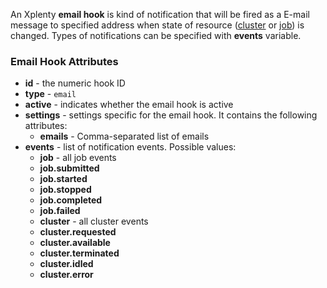 An Xplenty **email hook** is kind of notification that will be fired as a E-mail message to specified address when state of resource ([cluster](https://github.com/xplenty/xplenty-api-doc-v2/blob/master/resources/cluster.md) or [job](https://github.com/xplenty/xplenty-api-doc-v2/blob/master/resources/job.md)) is changed. Types of notifications can be specified with **events** variable.

### Email Hook Attributes

* **id** - the numeric hook ID
* **type** - `email`
* **active** - indicates whether the email hook is active
* **settings** - settings specific for the email hook. It contains the following attributes:
  * **emails** - Comma-separated list of emails
* **events** - list of notification events. Possible values:
  * **job** - all job events
  * **job.submitted**
  * **job.started**
  * **job.stopped**
  * **job.completed**
  * **job.failed**
  * **cluster** - all cluster events
  * **cluster.requested**
  * **cluster.available**
  * **cluster.terminated**
  * **cluster.idled**
  * **cluster.error**
